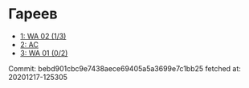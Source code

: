 # Гареев
- [1: WA 02 (1/3)](1.md)
- [2: AC](2.md)
- [3: WA 01 (0/2)](3.md)

Commit: bebd901cbc9e7438aece69405a5a3699e7c1bb25
 fetched at: 20201217-125305
